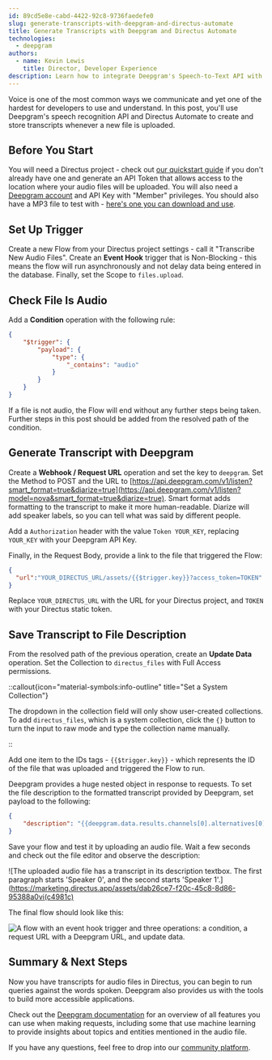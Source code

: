 ```yaml
---
id: 89cd5e8e-cabd-4422-92c8-9736faedefe0
slug: generate-transcripts-with-deepgram-and-directus-automate
title: Generate Transcripts with Deepgram and Directus Automate
technologies:
  - deepgram
authors:
  - name: Kevin Lewis
    title: Director, Developer Experience
description: Learn how to integrate Deepgram's Speech-to-Text API with Directus Automate.
---
```

Voice is one of the most common ways we communicate and yet one of the hardest for developers to use and understand. In this post, you'll use Deepgram's speech recognition API and Directus Automate to create and store transcripts whenever a new file is uploaded.

## Before You Start

You will need a Directus project - check out [our quickstart guide](/getting-started/overview) if you don't already have one and generate an API Token that allows access to the location where your audio files will be uploaded. You will also need a [Deepgram account](https://console.deepgram.com/) and API Key with "Member" privileges. You should also have a MP3 file to test with - [here's one you can download and use](/img/aaedf2bb-bb9a-41b8-9b47-f68f4293e813.mp3).

## Set Up Trigger

Create a new Flow from your Directus project settings - call it "Transcribe New Audio Files". Create an **Event Hook** trigger that is Non-Blocking - this means the flow will run asynchronously and not delay data being entered in the database. Finally, set the Scope to `files.upload`.

## Check File Is Audio

Add a **Condition** operation with the following rule:

```json
{
    "$trigger": {
        "payload": {
            "type": {
                "_contains": "audio"
            }
        }
    }
}
```

If a file is not audio, the Flow will end without any further steps being taken. Further steps in this post should be added from the resolved path of the condition.

## Generate Transcript with Deepgram

Create a **Webhook / Request URL** operation and set the key to `deepgram`. Set the Method to POST and the URL to [https://api.deepgram.com/v1/listen?smart_format=true&diarize=true](https://api.deepgram.com/v1/listen?model=nova&smart_format=true&diarize=true). Smart format adds formatting to the transcript to make it more human-readable. Diarize will add speaker labels, so you can tell what was said by different people.

Add a `Authorization` header with the value `Token YOUR_KEY`, replacing `YOUR_KEY` with your Deepgram API Key.

Finally, in the Request Body, provide a link to the file that triggered the Flow:

```json
{
  "url":"YOUR_DIRECTUS_URL/assets/{{$trigger.key}}?access_token=TOKEN"
}
```

Replace `YOUR_DIRECTUS_URL` with the URL for your Directus project, and `TOKEN` with your Directus static token.

## Save Transcript to File Description

From the resolved path of the previous operation, create an **Update Data** operation. Set the Collection to `directus_files` with Full Access permissions.

::callout{icon="material-symbols:info-outline" title="Set a System Collection"}

The dropdown in the collection field will only show user-created collections. To add `directus_files`, which is a system collection, click the `{}` button to turn the input to raw mode and type the collection name manually.

::

Add one item to the IDs tags - `{{$trigger.key}}` - which represents the ID of the file that was uploaded and triggered the Flow to run.

Deepgram provides a huge nested object in response to requests. To set the file description to the formatted transcript provided by Deepgram, set payload to the following:

```json
{
    "description": "{{deepgram.data.results.channels[0].alternatives[0].paragraphs.transcript}}"
}
```

Save your flow and test it by uploading an audio file. Wait a few seconds and check out the file editor and observe the description:

![The uploaded audio file has a transcript in its description textbox. The first paragraph starts 'Speaker 0', and the second starts 'Speaker 1'.](https://marketing.directus.app/assets/dab26ce7-f20c-45c8-8d86-95388a0vi(c4981c)

The final flow should look like this:

![A flow with an event hook trigger and three operations: a condition, a request URL with a Deepgram URL, and update data.](/img/33853971-09b7-45b3-a59a-638151c65dba.webp)

## Summary & Next Steps

Now you have transcripts for audio files in Directus, you can begin to run queries against the words spoken. Deepgram also provides us with the tools to build more accessible applications.

Check out the [Deepgram documentation](https://developers.deepgram.com/docs) for an overview of all features you can use when making requests, including some that use machine learning to provide insights about topics and entities mentioned in the audio file.

If you have any questions, feel free to drop into our [community platform](https://community.directus.io).

